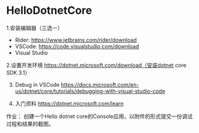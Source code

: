 # HelloDotnetCore

1.安装编辑器（三选一）
- Rider: https://www.jetbrains.com/rider/download
- VSCode: https://code.visualstudio.com/download
- Visual Studio

2.设置开发环境
https://dotnet.microsoft.com/download（安装dotnet core SDK 3.1）

3. Debug in VSCode
https://docs.microsoft.com/en-us/dotnet/core/tutorials/debugging-with-visual-studio-code

4. 入门资料
https://dotnet.microsoft.com/learn

作业：
创建一个Hello dotnet core的Console应用，以附件的形式提交一份调试过程和结果的截图。
